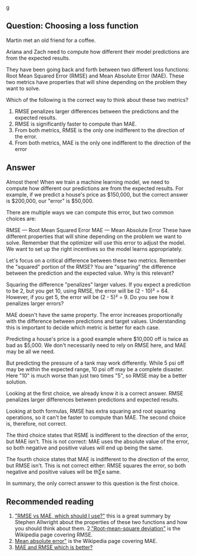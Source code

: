g

## Question: Choosing a loss function

Martin met an old friend for a coffee.

Ariana and Zach need to compute how different their model predictions are from the expected results.
 
They have been going back and forth between two different loss functions: Root Mean Squared Error (RMSE) and Mean Absolute Error (MAE). These two metrics have properties that will shine depending on the problem they want to solve.
 
Which of the following is the correct way to think about these two metrics?
 
 1. RMSE penalizes larger differences between the predictions and the expected results.
 2. RMSE is significantly faster to compute than MAE.
 3. From both metrics, RMSE is the only one indifferent to the direction of the error.
 4. From both metrics, MAE is the only one indifferent to the direction of the error

## Answer

Almost there!
When we train a machine learning model, we need to compute how different our predictions are from the expected results. For example, if we predict a house's price as $150,000, but the correct answer is $200,000, our "error" is $50,000.

There are multiple ways we can compute this error, but two common choices are:

RMSE — Root Mean Squared Error
MAE — Mean Absolute Error
These have different properties that will shine depending on the problem we want to solve. Remember that the optimizer will use this error to adjust the model. We want to set up the right incentives so the model learns appropriately.

Let's focus on a critical difference between these two metrics. Remember the "squared" portion of the RMSE? You are "squaring" the difference between the prediction and the expected value. Why is this relevant?

Squaring the difference "penalizes" larger values. If you expect a prediction to be 2, but you get 10, using RMSE, the error will be (2 - 10)² = 64. However, if you get 5, the error will be (2 - 5)² = 9. Do you see how it penalizes larger errors?

MAE doesn't have the same property. The error increases proportionally with the difference between predictions and target values. Understanding this is important to decide which metric is better for each case.

Predicting a house's price is a good example where $10,000 off is twice as bad as $5,000. We don't necessarily need to rely on RMSE here, and MAE may be all we need.

But predicting the pressure of a tank may work differently. While 5 psi off may be within the expected range, 10 psi off may be a complete disaster. Here "10" is much worse than just two times "5", so RMSE may be a better solution.

Looking at the first choice, we already know it is a correct answer. RMSE penalizes larger differences between predictions and expected results.

Looking at both formulas, RMSE has extra squaring and root squaring operations, so it can't be faster to compute than MAE. The second choice is, therefore, not correct.

The third choice states that RSME is indifferent to the direction of the error, but MAE isn't. This is not correct: MAE uses the absolute value of the error, so both negative and positive values will end up being the same.

The fourth choice states that MAE is indifferent to the direction of the error, but RMSE isn't. This is not correct either: RMSE squares the error, so both negative and positive values will be th∑e same.

In summary, the only correct answer to this question is the first choice.

## Recommended reading

1. ["RMSE vs MAE, which should I use?"](https://stephenallwright.com/rmse-vs-mae/) this is a great summary by Stephen Allwright about the properties of these two functions and how you should think about them.
2.["Root-mean-square deviation"](https://en.wikipedia.org/wiki/Root-mean-square_deviation) is the Wikipedia page covering RMSE.
3. [Mean absolute error"](https://en.wikipedia.org/wiki/Mean_absolute_error) is the Wikipedia page covering MAE.
4. [MAE and RMSE which is better?](https://medium.com/human-in-a-machine-world/mae-and-rmse-which-metric-is-better-e60ac3bde13d)
